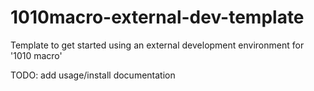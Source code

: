 # 1010macro-external-dev-template
Template to get started using an external development environment for '1010 macro'


TODO: add usage/install documentation
